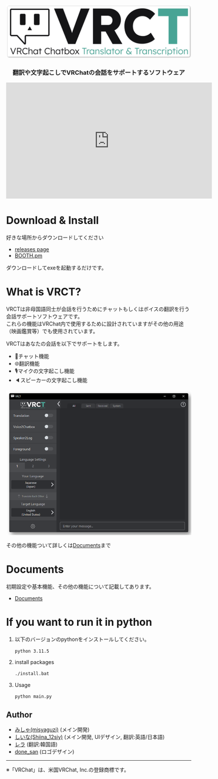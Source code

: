 <div align="center">

![](docs/vrct_logo.png)

<h3>
翻訳や文字起こしでVRChatの会話をサポートするソフトウェア
</h3>

<iframe width="560" height="315" src="https://www.youtube.com/embed/mI4DQaeaAPI?si=4cYT7qfDJNhXLIra" title="YouTube video player" frameborder="0" allow="accelerometer; autoplay; clipboard-write; encrypted-media; gyroscope; picture-in-picture; web-share" allowfullscreen></iframe>

<div align="left">

# Download & Install
好きな場所からダウンロードしてください
- [releases page](https://github.com/misyaguziya/VRCT/releases/)
- [BOOTH.pm](https://misyaguziya.booth.pm/)

ダウンロードしてexeを起動するだけです。

# What is VRCT?
VRCTは非母国語同士が会話を行うためにチャットもしくはボイスの翻訳を行う会話サポートソフトウェアです。  
これらの機能はVRChat内で使用するために設計されていますがその他の用途（映画鑑賞等）でも使用されています。

VRCTはあなたの会話を以下でサポートをします。
- 💬チャット機能
- 🌐翻訳機能
- 🎙マイクの文字起こし機能
- 🔈スピーカーの文字起こし機能

![](docs/main_window.png)

その他の機能ついて詳しくは[Documents](#Documents)まで

# Documents
初期設定や基本機能、その他の機能について記載してあります。
- [Documents](https://mzsoftware.notion.site/VRCT-Documents-be79b7a165f64442ad8f326d86c22246?pvs=4)


# If you want to run it in python
1. 以下のバージョンのpythonをインストールしてください。
    ```
    python 3.11.5
    ```

2. install packages
    ```bash
    ./install.bat
    ```

3. Usage
    ```bash
    python main.py
    ```

## Author
- [みしゃ(misyaguzi)](https://github.com/misyaguziya) (メイン開発)
- [しいな(Shiina_12siy)](https://github.com/ShiinaSakamoto) (メイン開発, UIデザイン, 翻訳:英語/日本語)
- [レラ](https://github.com/soumt-r) (翻訳:韓国語)
- [done_san]() (ロゴデザイン)

---

※「VRChat」は、米国VRChat, Inc.の登録商標です。